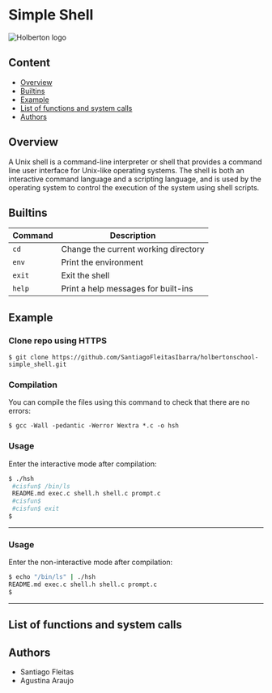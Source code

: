 # Simple Shell
![Holberton logo](https://techcrunch.com/wp-content/uploads/2015/11/holberton-logo-horizontal.jpg)
## Content
* [Overview](#Overview)
* [Builtins](#Builtins)
* [Example](#Example)
* [List of functions and system calls](#List-of-functions-and-system-calls)
* [Authors](#Authors)
## Overview
A Unix shell is a command-line interpreter or shell that provides a command line user interface for Unix-like operating systems. The shell is both an interactive command language and a scripting language, and is used by the operating system to control the execution of the system using shell scripts.

## Builtins
| Command | Description |
| ------- | ----------- |
| `cd` | Change the current working directory |
| `env` | Print the environment |
| `exit` | Exit the shell |
| `help` | Print a help messages for built-ins |

## Example
### Clone repo using HTTPS
```
$ git clone https://github.com/SantiagoFleitasIbarra/holbertonschool-simple_shell.git
```

### Compilation
You can compile the files using this command to check that there are no errors:
```
$ gcc -Wall -pedantic -Werror Wextra *.c -o hsh
```

### Usage
Enter the interactive mode after compilation:
```bash
$ ./hsh
 #cisfun$ /bin/ls
 README.md exec.c shell.h shell.c prompt.c
 #cisfun$
 #cisfun$ exit
$
```
---

### Usage
Enter the non-interactive mode after compilation:
```bash
$ echo "/bin/ls" | ./hsh
README.md exec.c shell.h shell.c prompt.c
$
```
---

## List of functions and system calls

## Authors
* Santiago Fleitas
* Agustina Araujo
